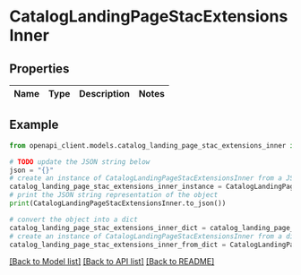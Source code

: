 # CatalogLandingPageStacExtensionsInner


## Properties

Name | Type | Description | Notes
------------ | ------------- | ------------- | -------------

## Example

```python
from openapi_client.models.catalog_landing_page_stac_extensions_inner import CatalogLandingPageStacExtensionsInner

# TODO update the JSON string below
json = "{}"
# create an instance of CatalogLandingPageStacExtensionsInner from a JSON string
catalog_landing_page_stac_extensions_inner_instance = CatalogLandingPageStacExtensionsInner.from_json(json)
# print the JSON string representation of the object
print(CatalogLandingPageStacExtensionsInner.to_json())

# convert the object into a dict
catalog_landing_page_stac_extensions_inner_dict = catalog_landing_page_stac_extensions_inner_instance.to_dict()
# create an instance of CatalogLandingPageStacExtensionsInner from a dict
catalog_landing_page_stac_extensions_inner_from_dict = CatalogLandingPageStacExtensionsInner.from_dict(catalog_landing_page_stac_extensions_inner_dict)
```
[[Back to Model list]](../README.md#documentation-for-models) [[Back to API list]](../README.md#documentation-for-api-endpoints) [[Back to README]](../README.md)



